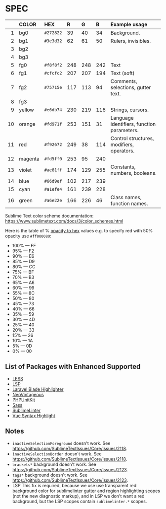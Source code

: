 # SPEC

&nbsp;| COLOR     | HEX       | R   | G   | B   | Example usage
-----:|:----------|:----------|:----|:----|:----|:-------------
1     | bg0       | `#272822` |  39 |  40 |  34 | Background.
2     | bg1       | `#3e3d32` |  62 |  61 |  50 | Rulers, invisibles.
3     | bg2       |           |     |     |     |
4     | bg3       |           |     |     |     |
5     | fg0       | `#f8f8f2` | 248 | 248 | 242 | Text
6     | fg1       | `#cfcfc2` | 207 | 207 | 194 | Text (soft)
7     | fg2       | `#75715e` | 117 | 113 |  94 | Comments, selections, gutter text.
8     | fg3       |           |     |     |     |
9     | yellow    | `#e6db74` | 230 | 219 | 116 | Strings, cursors.
10    | orange    | `#fd971f` | 253 | 151 |  31 | Language identifiers, function parameters.
11    | red       | `#f92672` | 249 |  38 | 114 | Control structures, modifiers, operators.
12    | magenta   | `#fd5ff0` | 253 |  95 | 240 |
13    | violet    | `#ae81ff` | 174 | 129 | 255 | Constants, numbers, booleans.
14    | blue      | `#66d9ef` | 102 | 217 | 239 |
15    | cyan      | `#a1efe4` | 161 | 239 | 228 |
16    | green     | `#a6e22e` | 166 | 226 |  46 | Class names, function names.

Sublime Text color scheme documentation: https://www.sublimetext.com/docs/3/color_schemes.html

Here is the table of % [opacity to hex](https://stackoverflow.com/a/28481374) values e.g. to specify red with 50% opacity use `#ff000080`:

- 100% — FF
-  95% — F2
-  90% — E6
-  85% — D9
-  80% — CC
-  75% — BF
-  70% — B3
-  65% — A6
-  60% — 99
-  55% — 8C
-  50% — 80
-  45% — 73
-  40% — 66
-  35% — 59
-  30% — 4D
-  25% — 40
-  20% — 33
-  15% — 26
-  10% — 1A
-   5% — 0D
-   0% — 00

## List of Packages with Enhanced Supported

- [LESS](https://packagecontrol.io/packages/LESS)
- [LSP](https://packagecontrol.io/packages/LSP)
- [Laravel Blade Highlighter](https://packagecontrol.io/packages/Laravel%20Blade%20Highlighter)
- [NeoVintageous](https://packagecontrol.io/packages/NeoVintageous)
- [PHPUnitKit](https://packagecontrol.io/packages/PHPUnitKit)
- [Sass](https://packagecontrol.io/packages/Sass)
- [SublimeLinter](https://packagecontrol.io/packages/SublimeLinter)
- [Vue Syntax Highlight](https://packagecontrol.io/packages/Vue%20Syntax%20Highlight)

## Notes

- `inactiveSelectionForeground` doesn't work. See https://github.com/SublimeTextIssues/Core/issues/2118.
- `inactiveSelectionBorder` doesn't work. See https://github.com/SublimeTextIssues/Core/issues/2118.
- `brackets*` background doesn't work. See https://github.com/SublimeTextIssues/Core/issues/2123.
- `tags*` background doesn't work. See https://github.com/SublimeTextIssues/Core/issues/2123.
- LSP This fix is required, because we use use transparent red background color for sublimelinter gutter and region highlighting scopes (not the new diagnostic markup), and in LSP we don't want a red background, but the LSP scopes contain `sublimelinter.*` scopes.
